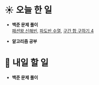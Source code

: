 # ☀️ 오늘 한 일

- **백준 문제 풀이**<br>
  [패션왕 신해빈](https://www.acmicpc.net/problem/9375),
  [파도반 수열](https://www.acmicpc.net/problem/9461),
  [구간 합 구하기 4](https://www.acmicpc.net/problem/11659)

- **알고리즘 공부**

# 🚩 내일 할 일

- **백준 문제 풀이**
